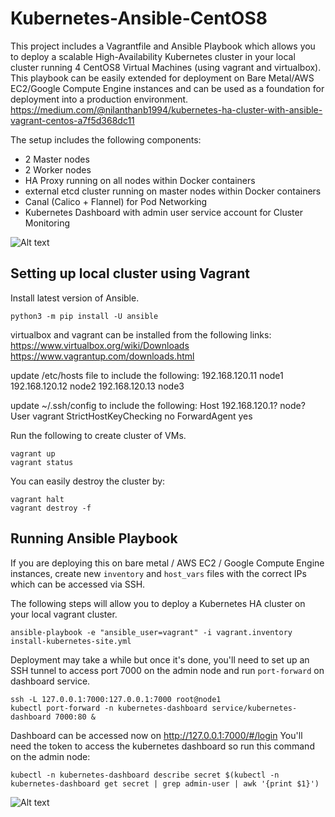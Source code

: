 # Kubernetes-Ansible-CentOS8
This project includes a Vagrantfile and Ansible Playbook which allows you to deploy a scalable High-Availability Kubernetes cluster in your local cluster running 4 CentOS8 Virtual Machines (using vagrant and virtualbox). This playbook can be easily extended for deployment on Bare Metal/AWS EC2/Google Compute Engine instances and can be used as a foundation for deployment into a production environment.
https://medium.com/@nilanthanb1994/kubernetes-ha-cluster-with-ansible-vagrant-centos-a7f5d368dc11

The setup includes the following components:
- 2 Master nodes
- 2 Worker nodes
- HA Proxy running on all nodes within Docker containers
- external etcd cluster running on master nodes within Docker containers
- Canal (Calico + Flannel) for Pod Networking
- Kubernetes Dashboard with admin user service account for Cluster Monitoring

![Alt text](misc/images/architecture.png?raw=true "Architecture")

## Setting up local cluster using Vagrant
Install latest version of Ansible.
```
python3 -m pip install -U ansible
```
virtualbox and vagrant can be installed from the following links:
https://www.virtualbox.org/wiki/Downloads
https://www.vagrantup.com/downloads.html

update /etc/hosts file to include the following:
      192.168.120.11 node1
      192.168.120.12 node2
      192.168.120.13 node3

update ~/.ssh/config to include the following:
      Host 192.168.120.1? node?
      User vagrant
      StrictHostKeyChecking no
      ForwardAgent yes

Run the following to create cluster of VMs.
```
vagrant up
vagrant status
```
You can easily destroy the cluster by:
```
vagrant halt
vagrant destroy -f
```

## Running Ansible Playbook

If you are deploying this on bare metal / AWS EC2 / Google Compute Engine instances, create new `inventory` and `host_vars` files with the correct IPs which can be accessed via SSH.

The following steps will allow you to deploy a Kubernetes HA cluster on your local vagrant cluster.
```
ansible-playbook -e "ansible_user=vagrant" -i vagrant.inventory install-kubernetes-site.yml
```
Deployment may take a while but once it's done, you'll need to set up an SSH tunnel to access port 7000 on the admin node and run `port-forward` on dashboard service.
```
ssh -L 127.0.0.1:7000:127.0.0.1:7000 root@node1
kubectl port-forward -n kubernetes-dashboard service/kubernetes-dashboard 7000:80 &
```
Dashboard can be accessed now on http://127.0.0.1:7000/#/login
You'll need the token to access the kubernetes dashboard so run this command on the admin node:
```
kubectl -n kubernetes-dashboard describe secret $(kubectl -n kubernetes-dashboard get secret | grep admin-user | awk '{print $1}')
```
![Alt text](misc/images/dashboard.png?raw=true "Kubernetes Dashboard")
